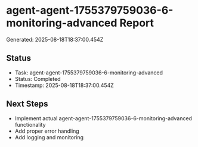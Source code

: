 # agent-agent-1755379759036-6-monitoring-advanced Report

Generated: 2025-08-18T18:37:00.454Z

## Status
- Task: agent-agent-1755379759036-6-monitoring-advanced
- Status: Completed
- Timestamp: 2025-08-18T18:37:00.454Z

## Next Steps
- Implement actual agent-agent-1755379759036-6-monitoring-advanced functionality
- Add proper error handling
- Add logging and monitoring
